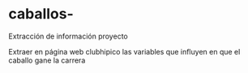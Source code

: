# caballos-
Extracción de información proyecto

Extraer en página web clubhipico las variables que influyen en que el caballo gane la carrera
